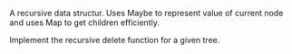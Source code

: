 A recursive data structur. Uses Maybe to represent value of current node and uses Map to get children efficiently. 

Implement the recursive delete function for a given tree.